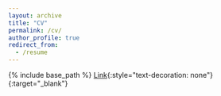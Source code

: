 ```yaml
---
layout: archive
title: "CV"
permalink: /cv/
author_profile: true
redirect_from:
  - /resume
---
```


{% include base_path %}
[Link](http://yihongsun.github.io/files/CV.pdf){:style="text-decoration: none"}{:target="_blank"}

